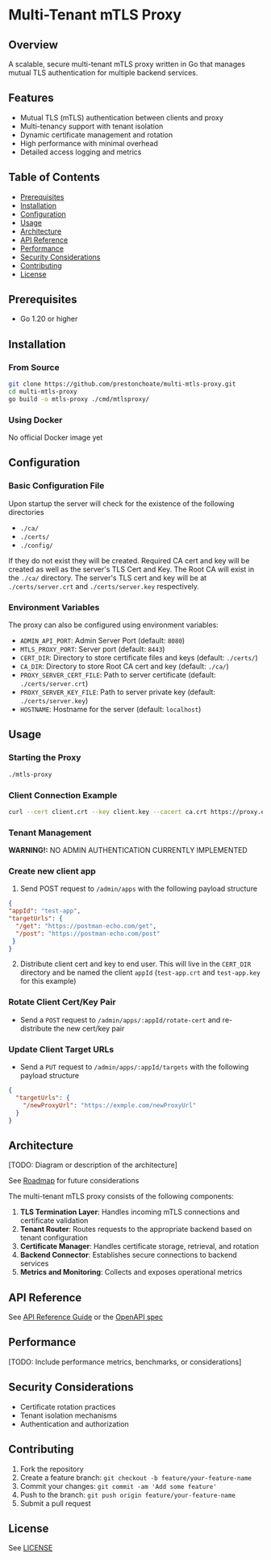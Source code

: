 # Multi-Tenant mTLS Proxy

## Overview
A scalable, secure multi-tenant mTLS proxy written in Go that manages mutual TLS authentication for multiple backend services.

## Features
- Mutual TLS (mTLS) authentication between clients and proxy
- Multi-tenancy support with tenant isolation
- Dynamic certificate management and rotation
- High performance with minimal overhead
- Detailed access logging and metrics

## Table of Contents
- [Prerequisites](#prerequisites)
- [Installation](#installation)
- [Configuration](#configuration)
- [Usage](#usage)
- [Architecture](#architecture)
- [API Reference](#api-reference)
- [Performance](#performance)
- [Security Considerations](#security-considerations)
- [Contributing](#contributing)
- [License](#license)

## Prerequisites
- Go 1.20 or higher

## Installation

### From Source
```bash
git clone https://github.com/prestonchoate/multi-mtls-proxy.git
cd multi-mtls-proxy
go build -o mtls-proxy ./cmd/mtlsproxy/
```

### Using Docker
No official Docker image yet

## Configuration

### Basic Configuration File
Upon startup the server will check for the existence of the following directories

- `./ca/`
- `./certs/`
- `./config/`

If they do not exist they will be created. Required CA cert and key will be created as well as the server's TLS Cert and Key. The Root CA will exist in the `./ca/` directory. The server's TLS cert and key will be at `./certs/server.crt` and `./certs/server.key` respectively.


### Environment Variables
The proxy can also be configured using environment variables:

- `ADMIN_API_PORT`: Admin Server Port (default: `8080`)
- `MTLS_PROXY_PORT`: Server port (default: `8443`)
- `CERT_DIR`: Directory to store certificate files and keys (default: `./certs/`)
- `CA_DIR`: Directory to store Root CA cert and key (default: `./ca/`)
- `PROXY_SERVER_CERT_FILE`: Path to server certificate (default: `./certs/server.crt`)
- `PROXY_SERVER_KEY_FILE`: Path to server private key (default: `./certs/server.key`)
- `HOSTNAME`: Hostname for the server (default: `localhost`)

## Usage

### Starting the Proxy
```bash
./mtls-proxy
```

### Client Connection Example
```bash
curl --cert client.crt --key client.key --cacert ca.crt https://proxy.example.com:8443/api/endpoint
```

### Tenant Management
<div class="alert">
  <strong>WARNING!:</strong> NO ADMIN AUTHENTICATION CURRENTLY IMPLEMENTED
</div>

### Create new client app
  1. Send POST request to `/admin/apps` with the following payload structure
  ```json
{
  "appId": "test-app",
  "targetUrls": {
    "/get": "https://postman-echo.com/get",
    "/post": "https://postman-echo.com/post"
   }
}
  ```

  2. Distribute client cert and key to end user. This will live in the `CERT_DIR` directory and be named the client `appId` (`test-app.crt` and `test-app.key` for this example)

### Rotate Client Cert/Key Pair
  - Send a `POST` request to `/admin/apps/:appId/rotate-cert` and re-distribute the new cert/key pair

### Update Client Target URLs
  - Send a `PUT` request to `/admin/apps/:appId/targets` with the following payload structure
  ```json
  {
    "targetUrls": {
      "/newProxyUrl": "https://exmple.com/newProxyUrl"
    }
  }
  ```


## Architecture
[TODO: Diagram or description of the architecture]

See [Roadmap](./docs/roadmap.md) for future considerations

The multi-tenant mTLS proxy consists of the following components:

1. **TLS Termination Layer**: Handles incoming mTLS connections and certificate validation
2. **Tenant Router**: Routes requests to the appropriate backend based on tenant configuration
3. **Certificate Manager**: Handles certificate storage, retrieval, and rotation
4. **Backend Connector**: Establishes secure connections to backend services
5. **Metrics and Monitoring**: Collects and exposes operational metrics

## API Reference
See [API Reference Guide](./docs/mtls-proxy-api-reference.md) or the [OpenAPI spec](./docs/openapi.yaml)


## Performance
[TODO: Include performance metrics, benchmarks, or considerations]

## Security Considerations
- Certificate rotation practices
- Tenant isolation mechanisms
- Authentication and authorization

## Contributing
1. Fork the repository
2. Create a feature branch: `git checkout -b feature/your-feature-name`
3. Commit your changes: `git commit -am 'Add some feature'`
4. Push to the branch: `git push origin feature/your-feature-name`
5. Submit a pull request

## License
See [LICENSE](./LICENSE)
